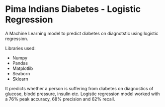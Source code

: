 # Pima Indians Diabetes - Logistic Regression

A Machine Learning model to predict diabetes on diagnotstic using logistic regression.

Libraries used:
- Numpy
- Pandas
- Matplotlib
- Seaborn
- Sklearn

It predicts whether a person is suffering from diabetes on diagnostics of glucose, blodd pressure, insulin etc.
Logistic regression model worked with a 76% peak accuracy, 68% precision and 62% recall.
